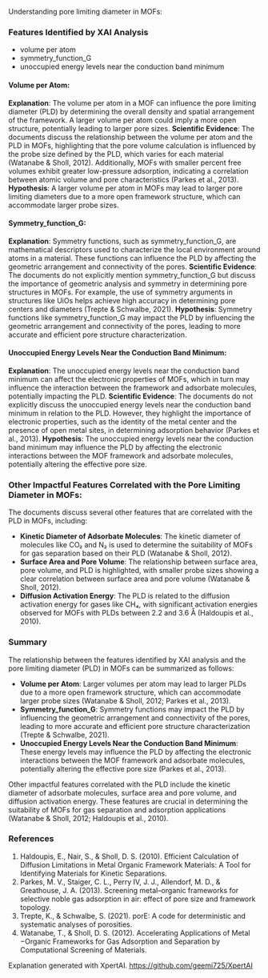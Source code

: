 Understanding pore limiting diameter in MOFs:
### Features Identified by XAI Analysis
- volume per atom
- symmetry_function_G
- unoccupied energy levels near the conduction band minimum

#### Volume per Atom:
**Explanation**: The volume per atom in a MOF can influence the pore limiting diameter (PLD) by determining the overall density and spatial arrangement of the framework. A larger volume per atom could imply a more open structure, potentially leading to larger pore sizes.
**Scientific Evidence**: The documents discuss the relationship between the volume per atom and the PLD in MOFs, highlighting that the pore volume calculation is influenced by the probe size defined by the PLD, which varies for each material (Watanabe & Sholl, 2012). Additionally, MOFs with smaller percent free volumes exhibit greater low-pressure adsorption, indicating a correlation between atomic volume and pore characteristics (Parkes et al., 2013).
**Hypothesis**: A larger volume per atom in MOFs may lead to larger pore limiting diameters due to a more open framework structure, which can accommodate larger probe sizes.

#### Symmetry_function_G:
**Explanation**: Symmetry functions, such as symmetry_function_G, are mathematical descriptors used to characterize the local environment around atoms in a material. These functions can influence the PLD by affecting the geometric arrangement and connectivity of the pores.
**Scientific Evidence**: The documents do not explicitly mention symmetry_function_G but discuss the importance of geometric analysis and symmetry in determining pore structures in MOFs. For example, the use of symmetry arguments in structures like UiOs helps achieve high accuracy in determining pore centers and diameters (Trepte & Schwalbe, 2021).
**Hypothesis**: Symmetry functions like symmetry_function_G may impact the PLD by influencing the geometric arrangement and connectivity of the pores, leading to more accurate and efficient pore structure characterization.

#### Unoccupied Energy Levels Near the Conduction Band Minimum:
**Explanation**: The unoccupied energy levels near the conduction band minimum can affect the electronic properties of MOFs, which in turn may influence the interaction between the framework and adsorbate molecules, potentially impacting the PLD.
**Scientific Evidence**: The documents do not explicitly discuss the unoccupied energy levels near the conduction band minimum in relation to the PLD. However, they highlight the importance of electronic properties, such as the identity of the metal center and the presence of open metal sites, in determining adsorption behavior (Parkes et al., 2013).
**Hypothesis**: The unoccupied energy levels near the conduction band minimum may influence the PLD by affecting the electronic interactions between the MOF framework and adsorbate molecules, potentially altering the effective pore size.

### Other Impactful Features Correlated with the Pore Limiting Diameter in MOFs:
The documents discuss several other features that are correlated with the PLD in MOFs, including:
- **Kinetic Diameter of Adsorbate Molecules**: The kinetic diameter of molecules like CO₂ and N₂ is used to determine the suitability of MOFs for gas separation based on their PLD (Watanabe & Sholl, 2012).
- **Surface Area and Pore Volume**: The relationship between surface area, pore volume, and PLD is highlighted, with smaller probe sizes showing a clear correlation between surface area and pore volume (Watanabe & Sholl, 2012).
- **Diffusion Activation Energy**: The PLD is related to the diffusion activation energy for gases like CH₄, with significant activation energies observed for MOFs with PLDs between 2.2 and 3.6 Å (Haldoupis et al., 2010).

### Summary
The relationship between the features identified by XAI analysis and the pore limiting diameter (PLD) in MOFs can be summarized as follows:

- **Volume per Atom**: Larger volumes per atom may lead to larger PLDs due to a more open framework structure, which can accommodate larger probe sizes (Watanabe & Sholl, 2012; Parkes et al., 2013).
- **Symmetry_function_G**: Symmetry functions may impact the PLD by influencing the geometric arrangement and connectivity of the pores, leading to more accurate and efficient pore structure characterization (Trepte & Schwalbe, 2021).
- **Unoccupied Energy Levels Near the Conduction Band Minimum**: These energy levels may influence the PLD by affecting the electronic interactions between the MOF framework and adsorbate molecules, potentially altering the effective pore size (Parkes et al., 2013).

Other impactful features correlated with the PLD include the kinetic diameter of adsorbate molecules, surface area and pore volume, and diffusion activation energy. These features are crucial in determining the suitability of MOFs for gas separation and adsorption applications (Watanabe & Sholl, 2012; Haldoupis et al., 2010).

### References
1. Haldoupis, E., Nair, S., & Sholl, D. S. (2010). Efficient Calculation of Diffusion Limitations in Metal Organic Framework Materials: A Tool for Identifying Materials for Kinetic Separations.
2. Parkes, M. V., Staiger, C. L., Perry IV, J. J., Allendorf, M. D., & Greathouse, J. A. (2013). Screening metal–organic frameworks for selective noble gas adsorption in air: effect of pore size and framework topology.
3. Trepte, K., & Schwalbe, S. (2021). porE: A code for deterministic and systematic analyses of porosities.
4. Watanabe, T., & Sholl, D. S. (2012). Accelerating Applications of Metal −Organic Frameworks for Gas Adsorption and Separation by Computational Screening of Materials.

Explanation generated with XpertAI. https://github.com/geemi725/XpertAI